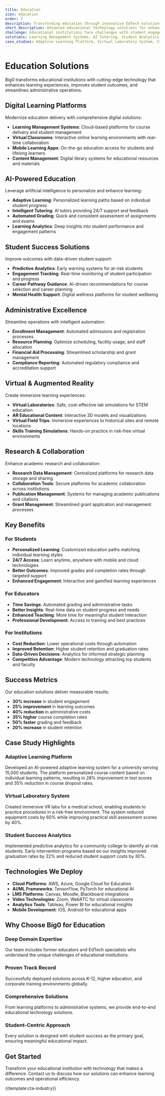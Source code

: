 ```yaml
---
title: Education
icon: education
order: 7
description: Transforming education through innovative EdTech solutions, personalized learning platforms, and AI-powered educational tools
short_description: Advanced educational technology solutions for enhanced learning outcomes, student engagement, and institutional efficiency
challenge: Educational institutions face challenges with student engagement, personalized learning, administrative efficiency, remote education delivery, and measuring learning outcomes effectively
solutions: Learning Management Systems, AI Tutoring, Student Analytics, Virtual Classrooms, Educational Content Management, Assessment Automation
case_studies: Adaptive Learning Platform, Virtual Laboratory System, Student Success Prediction Model
---
```


# Education Solutions

Big0 transforms educational institutions with cutting-edge technology that enhances learning experiences, improves student outcomes, and streamlines administrative operations.

## Digital Learning Platforms

Modernize education delivery with comprehensive digital solutions:

- **Learning Management Systems**: Cloud-based platforms for course delivery and student management
- **Virtual Classrooms**: Interactive online learning environments with real-time collaboration
- **Mobile Learning Apps**: On-the-go education access for students and lifelong learners
- **Content Management**: Digital library systems for educational resources and materials

## AI-Powered Education

Leverage artificial intelligence to personalize and enhance learning:

- **Adaptive Learning**: Personalized learning paths based on individual student progress
- **Intelligent Tutoring**: AI tutors providing 24/7 support and feedback
- **Automated Grading**: Quick and consistent assessment of assignments and exams
- **Learning Analytics**: Deep insights into student performance and engagement patterns

## Student Success Solutions

Improve outcomes with data-driven student support:

- **Predictive Analytics**: Early warning systems for at-risk students
- **Engagement Tracking**: Real-time monitoring of student participation and progress
- **Career Pathway Guidance**: AI-driven recommendations for course selection and career planning
- **Mental Health Support**: Digital wellness platforms for student wellbeing

## Administrative Excellence

Streamline operations with intelligent automation:

- **Enrollment Management**: Automated admissions and registration processes
- **Resource Planning**: Optimize scheduling, facility usage, and staff allocation
- **Financial Aid Processing**: Streamlined scholarship and grant management
- **Compliance Reporting**: Automated regulatory compliance and accreditation support

## Virtual & Augmented Reality

Create immersive learning experiences:

- **Virtual Laboratories**: Safe, cost-effective lab simulations for STEM education
- **AR Educational Content**: Interactive 3D models and visualizations
- **Virtual Field Trips**: Immersive experiences to historical sites and remote locations
- **Skills Training Simulations**: Hands-on practice in risk-free virtual environments

## Research & Collaboration

Enhance academic research and collaboration:

- **Research Data Management**: Centralized platforms for research data storage and sharing
- **Collaboration Tools**: Secure platforms for academic collaboration across institutions
- **Publication Management**: Systems for managing academic publications and citations
- **Grant Management**: Streamlined grant application and management processes

## Key Benefits

### For Students
- **Personalized Learning**: Customized education paths matching individual learning styles
- **24/7 Access**: Learn anytime, anywhere with mobile and cloud technologies
- **Better Outcomes**: Improved grades and completion rates through targeted support
- **Enhanced Engagement**: Interactive and gamified learning experiences

### For Educators
- **Time Savings**: Automated grading and administrative tasks
- **Better Insights**: Real-time data on student progress and needs
- **Enhanced Teaching**: More time for meaningful student interaction
- **Professional Development**: Access to training and best practices

### For Institutions
- **Cost Reduction**: Lower operational costs through automation
- **Improved Retention**: Higher student retention and graduation rates
- **Data-Driven Decisions**: Analytics for informed strategic planning
- **Competitive Advantage**: Modern technology attracting top students and faculty

## Success Metrics

Our education solutions deliver measurable results:

- **30% increase** in student engagement
- **25% improvement** in learning outcomes
- **40% reduction** in administrative costs
- **35% higher** course completion rates
- **50% faster** grading and feedback
- **20% increase** in student retention

## Case Study Highlights

### Adaptive Learning Platform
Developed an AI-powered adaptive learning system for a university serving 15,000 students. The platform personalized course content based on individual learning patterns, resulting in 28% improvement in test scores and 35% reduction in course dropout rates.

### Virtual Laboratory System
Created immersive VR labs for a medical school, enabling students to practice procedures in a risk-free environment. The system reduced equipment costs by 60% while improving practical skill assessment scores by 40%.

### Student Success Analytics
Implemented predictive analytics for a community college to identify at-risk students. Early intervention programs based on our insights improved graduation rates by 22% and reduced student support costs by 30%.

## Technologies We Deploy

- **Cloud Platforms**: AWS, Azure, Google Cloud for Education
- **AI/ML Frameworks**: TensorFlow, PyTorch for educational AI
- **LMS Platforms**: Canvas, Moodle, Blackboard integrations
- **Video Technologies**: Zoom, WebRTC for virtual classrooms
- **Analytics Tools**: Tableau, Power BI for educational insights
- **Mobile Development**: iOS, Android for educational apps

## Why Choose Big0 for Education

### Deep Domain Expertise
Our team includes former educators and EdTech specialists who understand the unique challenges of educational institutions.

### Proven Track Record
Successfully deployed solutions across K-12, higher education, and corporate training environments globally.

### Comprehensive Solutions
From learning platforms to administrative systems, we provide end-to-end educational technology solutions.

### Student-Centric Approach
Every solution is designed with student success as the primary goal, ensuring meaningful educational impact.

## Get Started

Transform your educational institution with technology that makes a difference. Contact us to discuss how our solutions can enhance learning outcomes and operational efficiency.

{{template:cta-industry}}